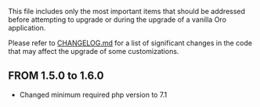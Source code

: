 This file includes only the most important items that should be addressed before attempting to upgrade or during the upgrade of a vanilla Oro application.

Please refer to [CHANGELOG.md](CHANGELOG.md) for a list of significant changes in the code that may affect the upgrade of some customizations.
 
## FROM 1.5.0 to 1.6.0
* Changed minimum required php version to 7.1
